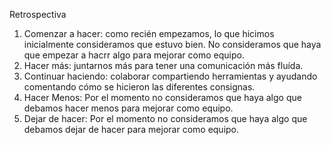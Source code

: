 Retrospectiva

1) Comenzar a hacer: como recién empezamos, lo que hicimos inicialmente consideramos que estuvo bien. No consideramos que haya que empezar a hacrr algo para mejorar como equipo.
2) Hacer más: juntarnos más para tener una comunicación más fluída.
3) Continuar haciendo: colaborar compartiendo herramientas y ayudando comentando cómo se hicieron las diferentes consignas.
4) Hacer Menos: Por el momento no consideramos que haya algo que debamos hacer menos para mejorar como equipo.
5) Dejar de hacer: Por el momento no consideramos que haya algo que debamos dejar de hacer para mejorar como equipo.
